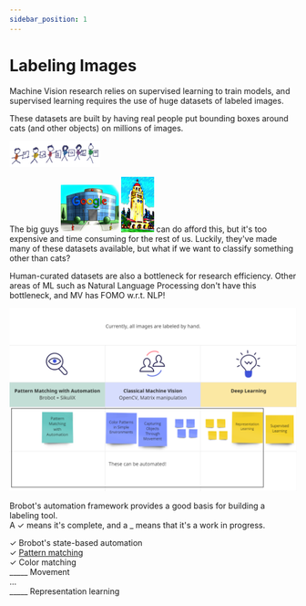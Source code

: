 ```yaml
---
sidebar_position: 1
---
```


# Labeling Images

Machine Vision research relies on supervised learning to train models, and supervised learning requires the 
use of huge datasets of labeled images. 

These datasets are built by having real people put bounding boxes around cats (and other objects) on millions of images.

![people](../../static/img/intro/people_labeling.png)

The big guys 
![google](../../static/img/intro/google.png)
![stanford](../../static/img/intro/stanford.png) can do afford this, but it's too expensive and time consuming for the rest of us. 
Luckily, they've made many of these datasets available, but what if we want to classify something other than cats?

Human-curated datasets are also a bottleneck for research efficiency. Other areas of ML such as Natural Language
Processing don't have this bottleneck, and MV has FOMO w.r.t. NLP!

![automate](../../static/img/intro/automate.png)

Brobot's automation framework provides a good basis for building a labeling tool.   
A ✓ means it's complete, and a _ means that it's a work in progress.  
   
✓ Brobot's state-based automation  
✓ [Pattern matching](../tutorial-basics/live-automation.mdx)  
✓ Color matching   
_____  Movement  
  ...  
_____  Representation learning  